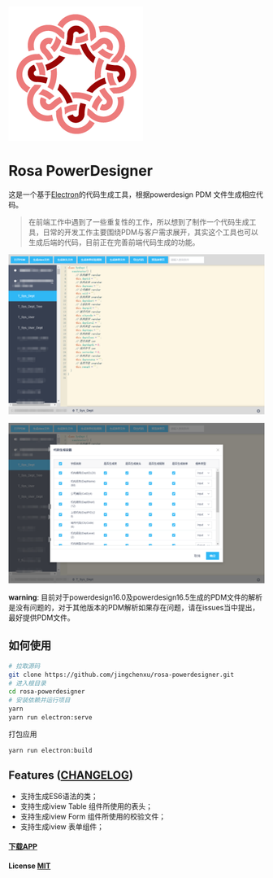 ![Rosa](./public/rosa.png)

# Rosa PowerDesigner

这是一个基于[Electron](https://electronjs.org/)的代码生成工具，根据powerdesign PDM 文件生成相应代码。
> 在前端工作中遇到了一些重复性的工作，所以想到了制作一个代码生成工具，日常的开发工作主要围绕PDM与客户需求展开，其实这个工具也可以生成后端的代码，目前正在完善前端代码生成的功能。

![app-shoot-1](./public/img/app-shoot-1.png)

![app-shoot-2](./public/img/app-shoot-2.png)

**warning**: 目前对于powerdesign16.0及powerdesign16.5生成的PDM文件的解析是没有问题的，对于其他版本的PDM解析如果存在问题，请在issues当中提出，最好提供PDM文件。

## 如何使用

``` bash
# 拉取源码
git clone https://github.com/jingchenxu/rosa-powerdesigner.git
# 进入根目录
cd rosa-powerdesigner
# 安装依赖并运行项目
yarn
yarn run electron:serve
```

打包应用

``` shell
yarn run electron:build
```

## Features ([CHANGELOG](CHANGELOG.md))

- 支持生成ES6语法的类；
- 支持生成iview Table 组件所使用的表头；
- 支持生成iview Form 组件所使用的校验文件；
- 支持生成iview 表单组件；

#### [下载APP](https://github.com/jingchenxu/rosa-powerdesigner/releases)

#### License [MIT](LICENSE.md)
